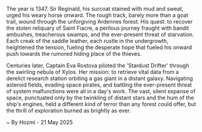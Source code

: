 
The year is 1347.  Sir Reginald, his surcoat stained with mud and sweat, urged his weary horse onward.  The rough track, barely more than a goat trail, wound through the unforgiving Ardennes forest.  His quest: to recover the stolen reliquary of Saint Fiacre, a perilous journey fraught with bandit ambushes, treacherous swamps, and the ever-present threat of starvation.  Each creak of the saddle leather, each rustle in the undergrowth, heightened the tension, fueling the desperate hope that fueled his onward push towards the rumored hiding place of the thieves.

Centuries later, Captain Eva Rostova piloted the 'Stardust Drifter' through the swirling nebula of Xylos.  Her mission: to retrieve vital data from a derelict research station orbiting a gas giant in a distant galaxy.  Navigating asteroid fields, evading space pirates, and battling the ever-present threat of system malfunctions were all in a day's work.  The vast, silent expanse of space, punctuated only by the twinkling of distant stars and the hum of the ship's engines, held a different kind of terror than any forest could offer, but the thrill of exploration burned as brightly as ever.

~ By Hozmi - 21 May 2025
